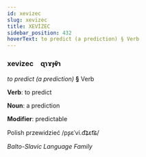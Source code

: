```yaml
---
id: xevizec
slug: xevizec
title: XEVİZEC
sidebar_position: 432
hoverText: to predict (a prediction) § Verb
---
```


### xevizec&emsp;<span kind="abugida">ɋɿɤɟⱴ̄ɿ</span>

*to predict (a prediction)* **§** Verb

**Verb**: to predict

**Noun**: a prediction

**Modifier**: predictable

Polish przewidzieć /pʂɛˈvi.d͡ʑɛt͡ɕ/

*Balto-Slavic Language Family*
